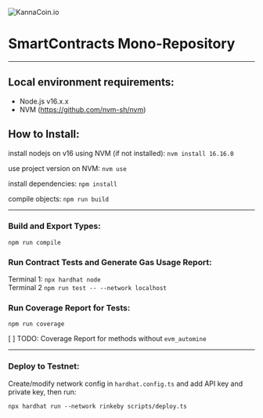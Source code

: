 ![KannaCoin.io](https://kannacoin.io/wp-content/uploads/2022/02/logo-kanna.png)

# SmartContracts Mono-Repository

---

## Local environment requirements:

- Node.js v16.x.x
- NVM (https://github.com/nvm-sh/nvm)

## How to Install:

install nodejs on v16 using NVM (if not installed):
`nvm install 16.16.0`

use project version on NVM:
`nvm use`

install dependencies:
`npm install`

compile objects:
`npm run build`

---

### Build and Export Types:

`npm run compile`

### Run Contract Tests and Generate Gas Usage Report:

Terminal 1: `npx hardhat node`\
Terminal 2 `npm run test -- --network localhost`

### Run Coverage Report for Tests:

`npm run coverage`

[ ] TODO: Coverage Report for methods without `evm_automine`

---

### Deploy to Testnet:

Create/modify network config in `hardhat.config.ts` and add API key and private key, then run:

`npx hardhat run --network rinkeby scripts/deploy.ts`
